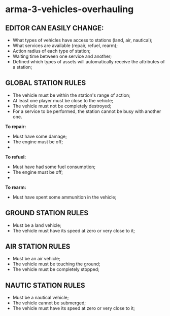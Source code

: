 # arma-3-vehicles-overhauling

## EDITOR CAN EASILY CHANGE:

- What types of vehicles have access to stations (land, air, nautical);
- What services are available (repair, refuel, rearm);
- Action radius of each type of station;
- Waiting time between one service and another;
- Defined which types of assets will automatically receive the attributes of a station;

## GLOBAL STATION RULES

- The vehicle must be within the station's range of action;
- At least one player must be close to the vehicle;
- The vehicle must not be completely destroyed;
- For a service to be performed, the station cannot be busy with another one.

**To repair:**
- Must have some damage;
- The engine must be off;
- 
**To refuel:**
- Must have had some fuel consumption;
- The engine must be off;
- 
**To rearm:**
- Must have spent some ammunition in the vehicle;

## GROUND STATION RULES

- Must be a land vehicle;
- The vehicle must have its speed at zero or very close to it;

## AIR STATION RULES

- Must be an air vehicle;
- The vehicle must be touching the ground;
- The vehicle must be completely stopped;

## NAUTIC STATION RULES

- Must be a nautical vehicle;
- The vehicle cannot be submerged;
- The vehicle must have its speed at zero or very close to it;
